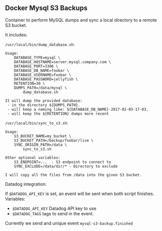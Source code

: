 Docker Mysql S3 Backups
-----------------------

Container to perform MySQL dumps and sync a local directory to a remote S3 bucket.

It includes:


`/usr/local/bin/dump_database.sh`:

```
Usage:
	DATABASE_TYPE=mysql \
	DATABASE_HOSTNAME=server.mysql.company.com \
	DATABASE_PORT=3306 \
	DATABASE_DB_NAME=foobar \
	DATABASE_USERNAME=foobar \
	DATABASE_PASSWORD=jellyfish \
	RETENTION=30 \
	DUMPS_PATH=/data/mysql \
		dump_database.sh

It will dump the provided database:
 - in the directory ${DUMPS_PATH}.
 - will keep a naming like: ${DATABASE_DB_NAME}-2017-02-03-17-03.
 - will keep the ${RETENTION} dumps more recent
```

`/usr/local/bin/sync_to_s3.sh`:

```
Usage:
	S3_BUCKET_NAME=my_bucket \
	S3_BUCKET_PATH=/backup/foobar/live \
	SYNC_ORIGIN_PATH=/data \
		sync_to_s3.sh

Other optional variables:
	S3_ENDPOINT=...  - S3 endpoint to connect to
	SYNC_EXCLUDE=/data/dir/* - Directory to exclude

I will copy all the files from /data into the given S3 bucket.
```

Datadog integration:

If `$DATADOG_API_KEY` is set, an event will be sent when both script finishes. Variables:

  * `$DATADOG_API_KEY` Datadog API key to use
  * `$DATADOG_TAGS` tags to send in the event.

Currently we send and unique event `mysql-s3-backup.finished`
